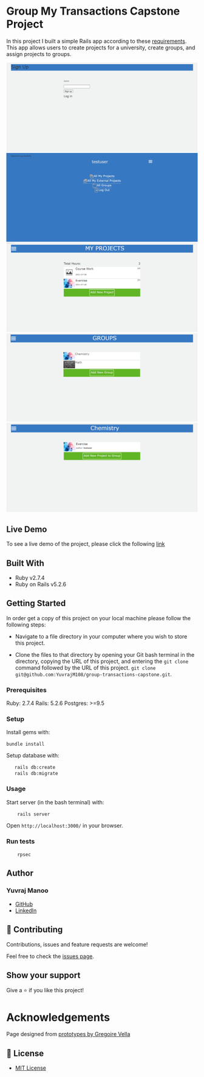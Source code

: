 # Group My Transactions Capstone Project

In this project I built a simple Rails app according to these [requirements](https://www.notion.so/Group-our-transactions-ccea2b6642664540a70de9f30bdff4ce). This app allows users to create projects for a university, create groups, and assign projects to groups.

![Sign In Form](docs\sign-in-form-screenshot.PNG)
![Home Page](docs\logged-in-home-screenshot.PNG)
![Projects Index](docs\projects-index-screenshot.PNG)
![Groups Index](docs\groups-index-screenshot.PNG)
![Group Show](docs\group-show-screenshot.PNG)

## Live Demo

To see a live demo of the project, please click the following [link](https://desolate-ravine-80526.herokuapp.com/)

## Built With

- Ruby v2.7.4
- Ruby on Rails v5.2.6

## Getting Started

In order get a copy of this project on your local machine please follow the following steps:

- Navigate to a file directory in your computer where you wish to store this project.

- Clone the files to that directory by opening your Git bash terminal in the directory, copying the URL of this project, and entering the ```git clone``` command followed by the URL of this project. ```git clone git@github.com:YuvrajM108/group-transactions-capstone.git```.

### Prerequisites

Ruby: 2.7.4
Rails: 5.2.6
Postgres: >=9.5

### Setup

Install gems with:

```
bundle install
```

Setup database with:

```
   rails db:create
   rails db:migrate
```

### Usage

Start server (in the bash terminal) with:

```
    rails server
```

Open `http://localhost:3000/` in your browser.

### Run tests

```
    rpsec
```

## Author

### Yuvraj Manoo
- [GitHub](https://github.com/YuvrajM108/)
- [LinkedIn](https://www.linkedin.com/in/yuvraj-manoo/)

## 🤝 Contributing

Contributions, issues and feature requests are welcome!

Feel free to check the [issues page](https://github.com/YuvrajM108/group-transactions-capstone/issues).

## Show your support

Give a ⭐️ if you like this project!

# Acknowledgements

Page designed from [prototypes by Gregoire Vella](https://www.behance.net/gallery/19759151/Snapscan-iOs-design-and-branding?tracking_source=)

## 📝 License

- [MIT License](https://github.com/git/git-scm.com/blob/main/MIT-LICENSE.txt)
